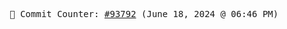 <p align="center">
    <samp>
        📮 Commit Counter: <a href="https://github.com/Javascript-void0/Javascript-void0/commits/main">#93792</a> (June 18, 2024 @ 06:46 PM)
    </samp>
</p>